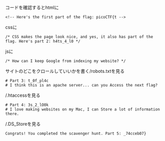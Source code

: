 コードを確認するとhtmlに
```
<!-- Here's the first part of the flag: picoCTF{t -->
```
cssに
```
/* CSS makes the page look nice, and yes, it also has part of the flag. Here's part 2: h4ts_4_l0 */
```
jsに
```
/* How can I keep Google from indexing my website? */
```
サイトのどこをクロールしていいかを書く/robots.txtを見る
```
# Part 3: t_0f_pl4c
# I think this is an apache server... can you Access the next flag?
```
/.htaccessを見る
```
# Part 4: 3s_2_lO0k
# I love making websites on my Mac, I can Store a lot of information there.
```
/.DS_Storeを見る
```
Congrats! You completed the scavenger hunt. Part 5: _74cceb07}
```
